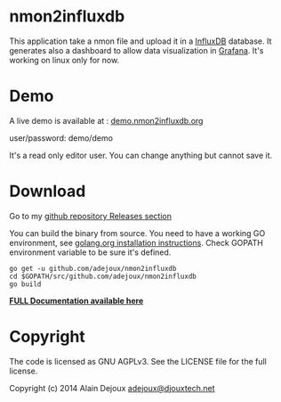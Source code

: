 # nmon2influxdb


This application take a nmon file and upload it in a [InfluxDB](influxdb.com) database.
It generates also a dashboard to allow data visualization in [Grafana](http://grafana.org/).
It's working on linux only for now.

# Demo

A live demo is available at : [demo.nmon2influxdb.org](http://demo.nmon2influxdb.org)

user/password: demo/demo

It's a read only editor user. You can change anything but cannot save it.

# Download

Go to my [github repository Releases section](https://github.com/adejoux/nmon2influxdb/releases)

You can build the binary from source. You need to have a working GO environment, see [golang.org installation instructions](https://golang.org/doc/install). Check GOPATH environment variable to be sure it's defined.

~~~
go get -u github.com/adejoux/nmon2influxdb
cd $GOPATH/src/github.com/adejoux/nmon2influxdb
go build
~~~

**[FULL Documentation available here](https://nmon2influxdb.org)**


Copyright
==========

The code is licensed as GNU AGPLv3. See the LICENSE file for the full license.

Copyright (c) 2014 Alain Dejoux <adejoux@djouxtech.net>

